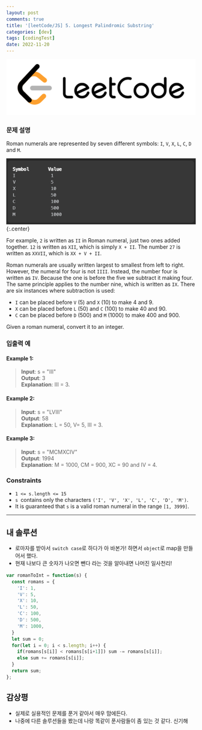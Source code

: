```yaml
---
layout: post
comments: true
title: '[leetCode/JS] 5. Longest Palindromic Substring'
categories: [dev]
tags: [codingTest]
date: 2022-11-20
---
```

![headerimg](/assets/img/subcate/leetcode.png)

### 문제 설명
Roman numerals are represented by seven different symbols: `I`, `V`, `X`, `L`, `C`, `D` and `M`.

![](/assets/img/post/leet/003.png){:.center}

For example, `2` is written as `II` in Roman numeral, just two ones added together. `12` is written as `XII`, which is simply `X + II`. The number `27` is written as `XXVII`, which is `XX + V + II`.

Roman numerals are usually written largest to smallest from left to right. However, the numeral for four is not `IIII`. Instead, the number four is written as `IV`. Because the one is before the five we subtract it making four. The same principle applies to the number nine, which is written as `IX`. There are six instances where subtraction is used:

* `I` can be placed before `V` (5) and `X` (10) to make 4 and 9. 
* `X` can be placed before `L` (50) and `C` (100) to make 40 and 90. 
* `C` can be placed before `D` (500) and `M` (1000) to make 400 and 900.

Given a roman numeral, convert it to an integer.


### 입출력 예

#### Example 1:
> **Input**: s = "III" <br>
> **Output**: 3 <br>
> **Explanation**: III = 3. <br>

#### Example 2:
> **Input**: s = "LVIII" <br>
> **Output**: 58 <br>
> **Explanation**: L = 50, V= 5, III = 3. <br>

#### Example 3:
> **Input**: s = "MCMXCIV" <br>
> **Output**: 1994 <br>
> **Explanation**: M = 1000, CM = 900, XC = 90 and IV = 4. <br>


### Constraints
* `1 <= s.length <= 15`
* `s `contains only the characters `('I', 'V', 'X', 'L', 'C', 'D', 'M')`.
* It is guaranteed that `s` is a valid roman numeral in the range `[1, 3999]`.

<hr/>

## 내 솔루션
* 로마자를 받아서 `switch case`로 하다가 아 바본가! 하면서 `object`로 map을 만들어서 했다.
* 현재 나보다 큰 숫자가 나오면 뺀다 라는 것을 알아내면 나머진 일사천리!

```javascript
var romanToInt = function(s) {
  const romans = {
    'I': 1,
    'V': 5,
    'X': 10,
    'L': 50,
    'C': 100,
    'D': 500,
    'M': 1000,
  }
  let sum = 0;
  for(let i = 0; i < s.length; i++) {
    if(romans[s[i]] < romans[s[i+1]]) sum -= romans[s[i]];
    else sum += romans[s[i]];
  }
  return sum;
};
```

## 감상평
* 실제로 실용적인 문제를 푼거 같아서 매우 맘에든다.
* 나중에 다른 솔루션들을 봤는데 나랑 똑같이 푼사람들이 좀 있는 것 같다. 신기해